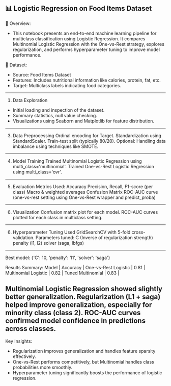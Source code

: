 📊 Logistic Regression on Food Items Dataset
---
📝 Overview:
- This notebook presents an end-to-end machine learning pipeline for multiclass classification using Logistic Regression. It compares Multinomial Logistic Regression with the One-vs-Rest strategy, explores regularization, and performs hyperparameter tuning to improve model performance.

📁 Dataset:
- Source: Food Items Dataset
- Features: Includes nutritional information like calories, protein, fat, etc.
- Target: Multiclass labels indicating food categories.
---

1. Data Exploration
- Initial loading and inspection of the dataset.
- Summary statistics, null value checking.
- Visualizations using Seaborn and Matplotlib for feature distribution.
---

3. Data Preprocessing
Ordinal encoding for Target.
Standardization using StandardScaler.
Train-test split (typically 80/20).
Optional: Handling data imbalance using techniques like SMOTE.
---

4. Model Training
Trained Multinomial Logistic Regression using multi_class='multinomial'.
Trained One-vs-Rest Logistic Regression using multi_class='ovr'.
---

5. Evaluation Metrics
Used:
Accuracy
Precision, Recall, F1-score (per class)
Macro & weighted averages
Confusion Matrix
ROC-AUC curve (one-vs-rest setting using One-vs-Rest wrapper and predict_proba)
---

6. Visualization
Confusion matrix plot for each model.
ROC-AUC curves plotted for each class in multiclass setting.
---

6. Hyperparameter Tuning
Used GridSearchCV with 5-fold cross-validation.
Parameters tuned:
C (Inverse of regularization strength)
penalty (l1, l2)
solver (saga, lbfgs)
---

Best model:
{'C': 10, 'penalty': 'l1', 'solver': 'saga'}

Results Summary:
Model	               | Accuracy |
One-vs-Rest Logistic |	 0.81   |
Multinomial Logistic |   0.82   |
Tuned Multinomial    |	 0.83   |

Multinomial Logistic Regression showed slightly better generalization.
Regularization (L1 + saga) helped improve generalization, especially for minority class (class 2).
ROC-AUC curves confirmed model confidence in predictions across classes.
-------------------------

Key Insights:
- Regularization improves generalization and handles feature sparsity effectively.
- One-vs-Rest performs competitively, but Multinomial handles class probabilities more smoothly.
- Hyperparameter tuning significantly boosts the performance of logistic regression.

